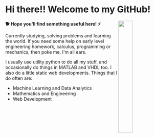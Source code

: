 # Hi there!! Welcome to my GitHub! 

<img src='https://github.com/jarondlk/jarondlk/blob/4b69b80e2984997dd67915d92a0872232256a695/Untitled_Artwork%204.PNG' align='right' width='30%'>

**🐕 Hope you'll find something useful here! ⚡️**

Currently studying, solving problems and learning the world. If you need some help on early level engineering homework, calculus, programming or mechanics, then poke me, I'm all ears.


I usually use utility python to do all my stuff, and occasionally do things in MATLAB and VHDL too. I also do a little static web developments. Things that I do often are:

- Machine Learning and Data Analytics
- Mathematics and Engineering
- Web Development
